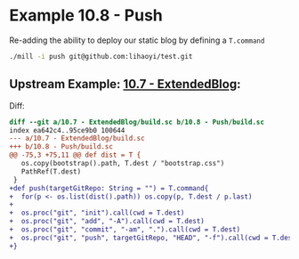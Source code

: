 # Example 10.8 - Push
Re-adding the ability to deploy our static blog by defining a `T.command`

```bash
./mill -i push git@github.com:lihaoyi/test.git
```

## Upstream Example: [10.7 - ExtendedBlog](https://github.com/handsonscala/handsonscala/tree/v1/examples/10.7%20-%20ExtendedBlog):
Diff:
```diff
diff --git a/10.7 - ExtendedBlog/build.sc b/10.8 - Push/build.sc
index ea642c4..95ce9b0 100644
--- a/10.7 - ExtendedBlog/build.sc	
+++ b/10.8 - Push/build.sc	
@@ -75,3 +75,11 @@ def dist = T {
   os.copy(bootstrap().path, T.dest / "bootstrap.css")
   PathRef(T.dest)
 }
+def push(targetGitRepo: String = "") = T.command{
+  for(p <- os.list(dist().path)) os.copy(p, T.dest / p.last)
+
+  os.proc("git", "init").call(cwd = T.dest)
+  os.proc("git", "add", "-A").call(cwd = T.dest)
+  os.proc("git", "commit", "-am", ".").call(cwd = T.dest)
+  os.proc("git", "push", targetGitRepo, "HEAD", "-f").call(cwd = T.dest)
+}
```
